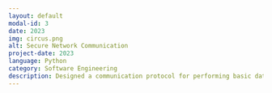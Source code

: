 ```yaml
---
layout: default
modal-id: 3
date: 2023
img: circus.png
alt: Secure Network Communication
project-date: 2023
language: Python
category: Software Engineering
description: Designed a communication protocol for performing basic database operations across a network. Created a console based server application in Python that can accept client connections via TLS/SSL sockets. Developed a Python client that could could connect to the server and perform database CRUD operations remotely. Implemented security features including user authentication and maximum simultaneous connections per server/client
---
```

